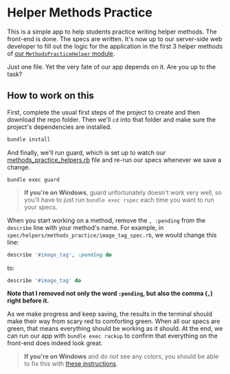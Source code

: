 # Helper Methods Practice

This is a simple app to help students practice writing helper methods. The front-end is done. The specs are written. It's now up to our server-side web developer to fill out the logic for the application in the first 3 helper methods of [our `MethodsPracticeHelper` module](https://github.com/chrisvfritz/codelab-sinatra-tdd-helper-methods/blob/master/helpers/methods_practice_helpers.rb).

Just one file. Yet the very fate of our app depends on it. Are you up to the task?

## How to work on this

First, complete the usual first steps of the project to create and then download the repo folder. Then we'll `cd` into that folder and make sure the project's dependencies are installed.

``` bash
bundle install
```

And finally, we'll run guard, which is set up to watch our [methods_practice_helpers.rb](https://github.com/chrisvfritz/codelab-sinatra-tdd-helper-methods/blob/master/helpers/methods_practice_helpers.rb) file and re-run our specs whenever we save a change.

```
bundle exec guard
```

> __If you're on Windows__, guard unfortunately doesn't work very well, so you'll have to just run `bundle exec rspec` each time you want to run your specs.

When you start working on a method, remove the `, :pending` from the `describe` line with your method's name. For example, in `spec/helpers/methods_practice/image_tag_spec.rb`, we would change this line:

``` ruby
describe '#image_tag', :pending do
```

to:

``` ruby
describe '#image_tag' do
```

__Note that I removed not only the word `:pending`, but also the comma (`,`) right before it.__

As we make progress and keep saving, the results in the terminal should make their way from scary red to comforting green. When all our specs are green, that means everything should be working as it should. At the end, we can run our app with `bundle exec rackup` to confirm that everything on the front-end does indeed look great.

> __If you're on Windows__ and do _not_ see any colors, you should be able to fix this with [these instructions](http://softkube.com/blog/ansi-command-line-colors-under-windows).
